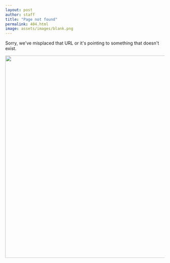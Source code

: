 ```yaml
---
layout: post
author: staff
title: "Page not found"
permalink: 404.html
image: assets/images/blank.png
---
```


Sorry, we've misplaced that URL or it's pointing to something that doesn't exist. 

<div class="image-thumbnail">
		<img src="https://user-images.githubusercontent.com/25975089/153513852-f922e420-ad74-4d87-a4dc-d1ec48745fd6.png" width="640"/>
</div>
